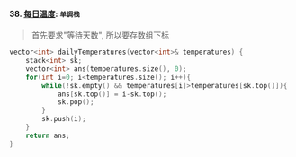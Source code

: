 #### 38. [每日温度](https://leetcode.cn/problems/iIQa4I/): `单调栈`

> 首先要求"等待天数", 所以要存数组下标

```CPP
vector<int> dailyTemperatures(vector<int>& temperatures) {
    stack<int> sk;
    vector<int> ans(temperatures.size(), 0);
    for(int i=0; i<temperatures.size(); i++){
        while(!sk.empty() && temperatures[i]>temperatures[sk.top()]){
            ans[sk.top()] = i-sk.top();
            sk.pop();
        }
        sk.push(i);
    }
    return ans;
}
```